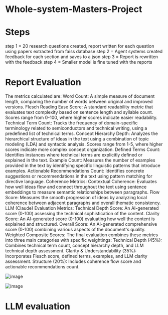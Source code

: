 # Whole-system-Masters-Project


# Steps

step 1 = 20 research questions created, report written for each question using papers extracted from faiss database
step 2 = Agent systems created feedback for each section and saves to a json 
step 3 = Report is rewritten with the feedback
step 4 = Smaller model is fine tuned with the reports

# Report Evaluation

The metrics calculated are: 
Word Count: A simple measure of document length, comparing the number of words between original and improved versions.
Flesch Reading Ease Score: A standard readability metric that evaluates text complexity based on sentence length and syllable count. Scores range from 0-100, where higher scores indicate easier readability.
Technical Term Count: Tracks the frequency of domain-specific terminology related to semiconductors and technical writing, using a predefined list of technical terms.
Concept Hierarchy Depth: Analyzes the hierarchical structure of ideas in the text using a combination of topic modeling (LDA) and syntactic analysis. Scores range from 1-5, where higher scores indicate more complex concept organization.
Defined Terms Count: Identifies instances where technical terms are explicitly defined or explained in the text.
Example Count: Measures the number of examples provided in the text by identifying specific linguistic patterns that introduce examples.
Actionable Recommendations Count: Identifies concrete suggestions or recommendations in the text using pattern matching for directive language.
Coherence Metrics:
Contextual Coherence: Evaluates how well ideas flow and connect throughout the text using sentence embeddings to measure semantic relationships between paragraphs.
Flow Score: Measures the smooth progression of ideas by analyzing local coherence between adjacent paragraphs and overall thematic consistency.
LLM (Claude) Evaluation Metrics:
Technical Depth Score: An AI-generated score (0-100) assessing the technical sophistication of the content.
Clarity Score: An AI-generated score (0-100) evaluating how well the content is explained and structured.
Overall Score: An AI-generated comprehensive score (0-100) combining various aspects of the document's quality.
Weighted Composite Scores:
The final evaluation combines these metrics into three main categories with specific weightings:
Technical Depth (45%): Combines technical term count, concept hierarchy depth, and LLM technical depth assessment.
Clarity & Understandability (35%): Incorporates Flesch score, defined terms, examples, and LLM clarity assessment.
Structure (20%): Includes coherence flow score and actionable recommendations count.

![image](https://github.com/user-attachments/assets/b1ad2aa7-c1cc-4a69-829b-4ccde9c74a92)


![image](https://github.com/user-attachments/assets/ff800367-c48c-41e6-9cbf-692e40ae1ecf)


# LLM evaluation




